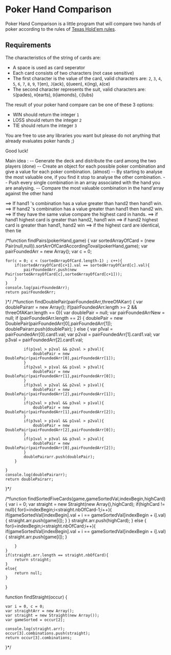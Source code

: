# **Poker Hand Comparison**

Poker Hand Comparison is a little program that will compare two hands of poker according to the rules of [Texas Hold'em rules](https://en.wikipedia.org/wiki/Texas_hold_%27em#Hand_values).

## Requirements

The characteristics of the string of cards are:
* A space is used as card seperator
* Each card consists of two characters (not case sensitive)
* The first character is the value of the card, valid characters are: `2`, `3`, `4`, `5`, `6`, `7`, `8`, `9`, `T`(en), `J`(ack), `Q`(ueen), `K`(ing), `A`(ce)
* The second character represents the suit, valid characters are: `S`(pades), `H`(earts), `D`(iamonds), `C`(lubs)

The result of your poker hand compare can be one of these 3 options:
* WIN should return the integer `1`
* LOSS should return the integer `2`
* TIE should return the integer `3`

You are free to use any libraries you want but please do not anything that already evaluates poker hands ;)

Good luck!


Main idea : 
-- Generate the deck and distribute the card among the two players (done)
-- Create an object for each possible poker combination and give a value for each poker combination. (almost)
-- By starting to analyse the most valuable one, if you find it stop to analyse the other combination.
-- Push every single combination in an array associated with the hand you are analysing.
-- Compare the most valuable combination in the hand'array against the other hand

==> If hand1 's combination has a value greater than hand2 then hand1 win.
==> If hand2 's combination has a value greater than hand1 then hand2 win.
==> If they have the same value compare the highest card in hands.
==> if hand1 highest card is greater than hand2, hand1 win 
==> if hand2 highest card is greater than hand1, hand2 win 
==> if the highest card are identical, then tie


/*function findPairs(pokerHand,game) {
    var sortedArrayOfCard = (new Pair(null,null)).sortArrOfCardAccordingToval(pokerHand,game);
    var pairFoundedArr = new Array();
    var c = 0;

    for(c = 0; c < (sortedArrayOfCard.length-1) ; c++){
        if(sortedArrayOfCard[c+1].val == sortedArrayOfCard[c].val){
            pairFoundedArr.push(new Pair(sortedArrayOfCard[c],sortedArrayOfCard[c+1]));
        }
    }
    console.log(pairFoundedArr);
    return pairFoundedArr;
}*/
/*function findDoublePair(pairFoundedArr,threeOfAKarr) {
    var doublePairarr = new Array();
    if(pairFoundedArr.length >= 2 && threeOfAKarr.length == 0){
    var doublePair = null;
    var pairFoundedArrNew = null;
        if (pairFoundedArr.length == 2) {
            doublePair = new DoublePair(pairFoundedArr[0],pairFoundedArr[1]);
            doublePairarr.push(doublePair);
        } else {
            var p1val = pairFoundedArr[0].card1.val;
            var p2val = pairFoundedArr[1].card1.val;
            var p3val = pairFoundedArr[2].card1.val;

            if(p1val > p2val && p2val > p3val){
                doublePair = new DoublePair(pairFoundedArr[0],pairFoundedArr[1]);
            }
            if(p2val > p1val && p1val > p3val){
                doublePair = new DoublePair(pairFoundedArr[1],pairFoundedArr[0]);
            }
            if(p3val > p2val && p2val > p1val){
                doublePair = new DoublePair(pairFoundedArr[2],pairFoundedArr[1]);
            }
            if(p2val > p3val && p3val > p1val){
                doublePair = new DoublePair(pairFoundedArr[1],pairFoundedArr[2]);
            }
            if(p3val > p1val && p1val > p2val){
                doublePair = new DoublePair(pairFoundedArr[2],pairFoundedArr[0]);
            }
            if(p1val > p3val && p3val > p2val){
                doublePair = new DoublePair(pairFoundedArr[0],pairFoundedArr[2]);
            }
            doublePairarr.push(doublePair);
        }
        
    }
    console.log(doublePairarr);
    return doublePairarr;
}*/

/*function findSortedFiveCards(game,gameSortedVal,indexBegin,highCard){
    var i = 0;
    var straight = new Straight(new Array(),highCard);
    if(highCard != null){
        for(i=indexBegin;i<straight.nbOfCard-1;i++){
            if(gameSortedVal[indexBegin].val + i == gameSortedVal[indexBegin + i].val){
                straight.arr.push(game[i]);
            }
        }
        straight.arr.push(highCard);
    } else {
        for(i=indexBegin;i<straight.nbOfCard;i++){
            if(gameSortedVal[indexBegin].val + i == gameSortedVal[indexBegin + i].val){
                straight.arr.push(game[i]);
            }
            
        }
    }
    if(straight.arr.length == straight.nbOfCard){
        return straight;
    }
    else{
        return null;
    }
}

function findStraight(occur) {

    var i = 0, c = 0;
    var straightArr = new Array();
    var straight = new Straight(new Array());
    var gameSorted = occur[2];
 
    console.log(straight.arr);
    occur[3].combinations.push(straight);
    return occur[3].combinations;
}*/
